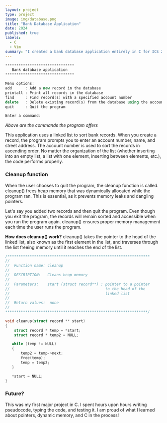 ```yaml
---
layout: project
type: project
image: img/database.png
title: "Bank Database Application"
date: 2024
published: true
labels:
  - C
  - Vim
summary: "I created a bank database application entirely in C for ICS 212: Program Structures."
---
```


```cpp
*******************************
   Bank database application
*******************************

Menu options:
add      : Add a new record in the database
printall : Print all records in the database
find     : Find record(s) with a specified account number
delete   : Delete existing record(s) from the database using the account number as a key
quit     : Quit the program

Enter a command:

```
*Above are the commands the program offers*

This application uses a linked list to sort bank records. When you create a record, the program prompts you to enter an account number, name, and street address. The account number is used to sort the records in ascending order. No matter the organization of the list (whether inserting into an empty list, a list with one element, inserting between elements, etc.), the code performs properly. 

### Cleanup function
When the user chooses to quit the program, the cleanup function is called. cleanup() frees heap memory that was dynamically allocated while the program ran. This is essential, as it prevents memory leaks and dangling pointers. 

Let's say you added two records and then quit the program. Even though you exit the program, the records will remain sorted and accessible when you run the program again. cleanup() ensures proper memory management each time the user runs the program. 

**How does cleanup() work?** cleanup() takes the pointer to the head of the linked list, also known as the first element in the list, and traverses through the list freeing memory until it reaches the end of the list. 

```cpp
/****************************************************************
//
//  Function name: cleanup
//
//  DESCRIPTION:   Cleans heap memory
// 
//  Parameters:    start (struct record**) : pointer to a pointer
//                                           to the head of the 
//                                           linked list
//
//  Return values:  none
//
****************************************************************/

void cleanup(struct record ** start)
{
    struct record * temp = *start;
    struct record * temp2 = NULL;

   while (temp != NULL)
   {
       temp2 = temp->next;
       free(temp);
       temp = temp2;
   }

   *start = NULL;
}
```

### Future?
This was my first major project in C. I spent hours upon hours writing pseudocode, typing the code, and testing it. I am proud of what I learned about pointers, dynamic memory, and C in the process!

